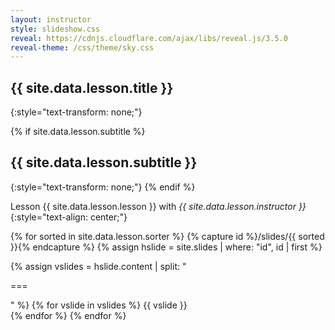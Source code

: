 ```yaml
---
layout: instructor
style: slideshow.css
reveal: https://cdnjs.cloudflare.com/ajax/libs/reveal.js/3.5.0
reveal-theme: /css/theme/sky.css
---
```


<section markdown="1">

# {{ site.data.lesson.title }}
{:style="text-transform: none;"}

{% if site.data.lesson.subtitle %}
## {{ site.data.lesson.subtitle }}
{:style="text-transform: none;"}
{% endif %}

Lesson {{ site.data.lesson.lesson }} with *{{ site.data.lesson.instructor }}*
{:style="text-align: center;"}

</section>

{% for sorted in site.data.lesson.sorter %}
{% capture id %}/slides/{{ sorted }}{% endcapture %}
{% assign hslide = site.slides | where: "id", id | first %}
<section>
  {% assign vslides = hslide.content | split: "<p>===</p>" %}
  {% for vslide in vslides %}
  <section{% if hslide.background %}
    data-background="{{ hslide.background | relative_url }}"{% endif %}{% if hslide.class %}
    class="{{ hslide.class }}"{% endif %}>
    {{ vslide }}
  </section>
  {% endfor %}
</section>
{% endfor %}
